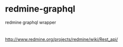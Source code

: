 # redmine-graphql
redmine graphql wrapper

#

http://www.redmine.org/projects/redmine/wiki/Rest_api/

